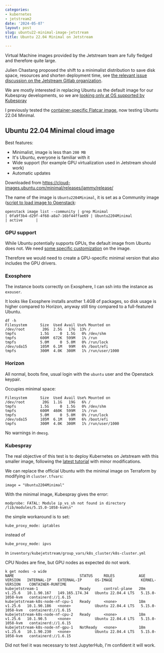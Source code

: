 ```yaml
---
categories:
- kubernetes
- jetstream2
date: '2024-05-07'
layout: post
slug: ubuntu22-minimal-image-jetstream
title: Ubuntu 22.04 Minimal on Jetstream

---
```


Virtual Machine images provided by the Jetstream team are fully fledged and therefore quite large.

Julien Chastang proposed the shift to a minimalist distribution to save disk space, resources and shorten deployment time, see [the relevant issue discussion on the Jetstream Gitlab organization](https://gitlab.com/jetstream-cloud/image-build-pipeline/-/issues/33).

We are mostly interested in replacing Ubuntu as the default image for our Kubespray developments, so we are [looking only at OS supported by Kubespray](https://github.com/kubernetes-sigs/kubespray?tab=readme-ov-file#supported-linux-distributions)

I previously tested the [container-specific Flatcar image](./2024-04-30-flatcar-image-jetstream.md), now testing Ubuntu 22.04 Minimal.

## Ubuntu 22.04 Minimal cloud image

Best features:

* Minimalist, image is less than `200 MB`
* It's Ubuntu, everyone is familiar with it
* Wide support (for example GPU virtualization used in Jetstream should work)
* Automatic updates

Downloaded from <https://cloud-images.ubuntu.com/minimal/releases/jammy/release/>

The name of the image is `Ubuntu2204Minimal`, it is set as a Community image ([script to load image to Openstack](https://github.com/zonca/jupyterhub-deploy-kubernetes-jetstream/blob/master/vm_image/upload_image_ubuntu.sh):

```
openstack image list --community | grep Minimal
| 0fa9f3b4-d29f-4f68-a8a7-16bf44ffae69 | Ubuntu2204Minimal                                   | active      |
```

### GPU support

While Ubuntu potentially supports GPUs, the default image from Ubuntu does not.
We need [some specific customization](https://gitlab.com/jetstream-cloud/image-build-pipeline/-/blob/main/ansible/roles/js2-specific/tasks/Ubuntu-22.yml?ref_type=heads#L120-167) on the image.

Therefore we would need to create a GPU-specific minimal version that also includes the GPU drivers.

### Exosphere

The instance boots correctly on Exosphere, I can ssh into the instance as `exouser`.

It looks like Exosphere installs another 1.4GB of packages, so disk usage is higher compared to Horizon, anyway still tiny compared to a full-featured Ubuntu.

```
df -h
Filesystem      Size  Used Avail Use% Mounted on
/dev/root        20G  2.5G   17G  13% /
tmpfs           1.5G     0  1.5G   0% /dev/shm
tmpfs           600M  672K  599M   1% /run
tmpfs           5.0M     0  5.0M   0% /run/lock
/dev/sda15      105M  6.1M   99M   6% /boot/efi
tmpfs           300M  4.0K  300M   1% /run/user/1000
```

### Horizon

All normal, boots fine, usual login with the `ubuntu` user and the Openstack keypair.

Occupies minimal space:

```
Filesystem      Size  Used Avail Use% Mounted on
/dev/root        20G  1.1G   19G   6% /
tmpfs           1.5G     0  1.5G   0% /dev/shm
tmpfs           600M  460K  599M   1% /run
tmpfs           5.0M     0  5.0M   0% /run/lock
/dev/sda15      105M  6.1M   99M   6% /boot/efi
tmpfs           300M  4.0K  300M   1% /run/user/1000
```

No warnings in `dmesg`.

### Kubespray

The real objective of this test is to deploy Kubernetes on Jetstream with this smaller image, following the [latest tutorial](https://www.zonca.dev/posts/2023-07-19-jetstream2_kubernetes_kubespray) with minor modifications.

We can replace the official Ubuntu with the minimal image on Terraform by modifying in `cluster.tfvars`:

    image = "Ubuntu2204Minimal"

With the minimal image, Kubespray gives the error:

    modprobe: FATAL: Module ip_vs_sh not found in directory /lib/modules/5.15.0-1058-kvm\n"

the simple workaround is to set:

    kube_proxy_mode: iptables

instead of 

    kube_proxy_mode: ipvs

in `inventory/kubejetstream/group_vars/k8s_cluster/k8s-cluster.yml`


CPU Nodes are fine, but GPU nodes as expected do not work.

```
k get nodes -o wide
NAME                              STATUS     ROLES           AGE   VERSION   INTERNAL-IP   EXTERNAL-IP      OS-IMAGE             KERNEL-VERSION    CONTAINER-RUNTIME
kubejetstream-1                   Ready      control-plane   20m   v1.25.6   10.1.90.167   149.165.174.34   Ubuntu 22.04.4 LTS   5.15.0-1058-kvm   containerd://1.6.15
kubejetstream-k8s-node-nf-cpu-1   Ready      <none>          18m   v1.25.6   10.1.90.186   <none>           Ubuntu 22.04.4 LTS   5.15.0-1058-kvm   containerd://1.6.15
kubejetstream-k8s-node-nf-cpu-2   Ready      <none>          18m   v1.25.6   10.1.90.5     <none>           Ubuntu 22.04.4 LTS   5.15.0-1058-kvm   containerd://1.6.15
kubejetstream-k8s-node-nf-gpu-1   NotReady   <none>          18m   v1.25.6   10.1.90.230   <none>           Ubuntu 22.04.4 LTS   5.15.0-1058-kvm   containerd://1.6.15
```

Did not feel it was necessary to test JupyterHub, I'm confident it will work.
